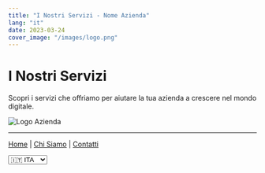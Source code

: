 ```yaml
---
title: "I Nostri Servizi - Nome Azienda"
lang: "it"
date: 2023-03-24
cover_image: "/images/logo.png"
---
```


# I Nostri Servizi

Scopri i servizi che offriamo per aiutare la tua azienda a crescere nel mondo digitale.

![Logo Azienda](/images/logo.png)

---

[Home](index.md) | [Chi Siamo](chi-siamo.md) | [Contatti](contatti.md)

<!-- Cambio lingua -->
<div class="language-selector">
    <select onchange="location = this.value;">
        <option value="servizi.md" selected>🇮🇹 ITA</option>
        <option value="servizi-en.md">🇬🇧 ENG</option>
        <option value="servizi-no.md">🇳🇴 NOR</option>
    </select>
</div>
